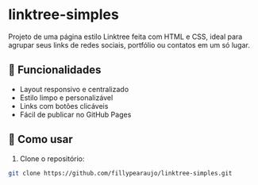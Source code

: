 # linktree-simples

Projeto de uma página estilo Linktree feita com HTML e CSS, ideal para agrupar seus links de redes sociais, portfólio ou contatos em um só lugar.

## 🔗 Funcionalidades

- Layout responsivo e centralizado
- Estilo limpo e personalizável
- Links com botões clicáveis
- Fácil de publicar no GitHub Pages

## 🚀 Como usar

1. Clone o repositório:

```bash
git clone https://github.com/fillypearaujo/linktree-simples.git
